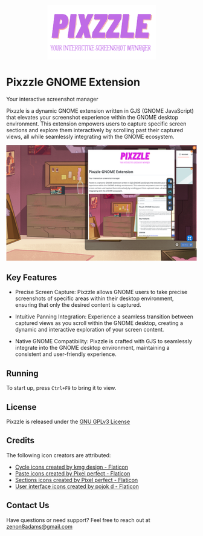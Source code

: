 <p align="center">
  <img src="https://github.com/zenon8adams/pixzzle/blob/dev/assets/logo.png" alt="Logo" />
</p>

# Pixzzle GNOME Extension
Your interactive screenshot manager

Pixzzle is a dynamic GNOME extension written in GJS (GNOME JavaScript) that elevates your screenshot experience within the GNOME desktop environment. This extension empowers users to capture specific screen sections and explore them interactively by scrolling past their captured views, all while seamlessly integrating with the GNOME ecosystem.

![Screenshot](https://github.com/zenon8adams/pixzzle/blob/dev/assets/screenshot.png)  

## Key Features

* Precise Screen Capture: Pixzzle allows GNOME users to take precise screenshots of specific areas within their desktop environment, ensuring that only the desired content is captured.

* Intuitive Panning Integration: Experience a seamless transition between captured views as you scroll within the GNOME desktop, creating a dynamic and interactive exploration of your screen content.

* Native GNOME Compatibility: Pixzzle is crafted with GJS to seamlessly integrate into the GNOME desktop environment, maintaining a consistent and user-friendly experience.

## Running
 To start up, press `Ctrl+F9` to bring it to view.

## License

Pixzzle is released under the [GNU GPLv3 License](https://github.com/zenon8adams/pixzzle/blob/master/LICENSE)


## Credits
The following icon creators are attributed:
  * <a href="https://www.flaticon.com/free-icons/cycle" title="cycle icons">Cycle icons created by kmg design - Flaticon</a>
  * <a href="https://www.flaticon.com/free-icons/paste" title="paste icons">Paste icons created by Pixel perfect - Flaticon</a>
  * <a href="https://www.flaticon.com/free-icons/sections" title="sections icons">Sections icons created by Pixel perfect - Flaticon</a>
  * <a href="https://www.flaticon.com/free-icons/user-interface" title="user interface icons">User interface icons created by pojok d - Flaticon</a>

## Contact Us
Have questions or need support? Feel free to reach out at zenon8adams@gmail.com
